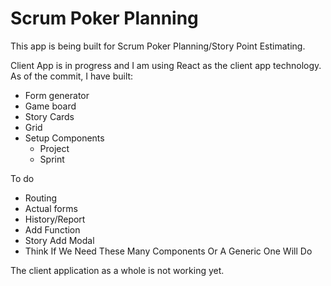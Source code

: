 # Scrum Poker Planning

This app is being built for Scrum Poker Planning/Story Point Estimating.

Client App is in progress and I am using React as the client app technology. As of the commit, I have built:
- Form generator
- Game board
- Story Cards
- Grid
- Setup Components
  - Project
  - Sprint

To do 
- Routing
- Actual forms
- History/Report
- Add Function
- Story Add Modal
- Think If We Need These Many Components Or A Generic One Will Do

The client application as a whole is not working yet.
